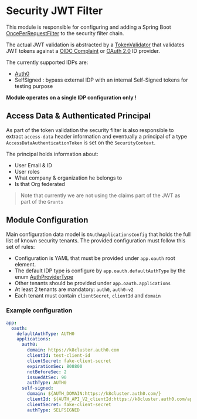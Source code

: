 # Security JWT Filter

This module is responsible for configuring and adding a Spring Boot 
[OncePerRequestFilter](https://docs.spring.io/spring-framework/docs/current/javadoc-api/org/springframework/web/filter/OncePerRequestFilter.html) 
to the security filter chain.

The actual JWT validation is abstracted by a [TokenValidator](/src/main/java/io/k8cluster/microservices/modules/security/jwt/TokenValidator.java)
that validates JWT tokens against a [OIDC Complaint](https://openid.net/connect/) or [OAuth 2.0](https://oauth.net/2/) ID provider. 

The currently supported IDPs are:
* [Auth0](https://auth0.com)
* SelfSigned : bypass external IDP with an internal Self-Signed tokens for testing purpose

**Module operates on a single IDP configuration only !**

## Access Data & Authenticated Principal
As part of the token validation the security filter is also responsible to extract `access-data` header information and
eventually a  principal of a type `AccessDataAuthenticationToken` is set on the `SecurityContext`.  

The principal holds information about:
* User Email & ID
* User roles
* What company & organization he belongs to 
* Is that Org federated

> Note that currently we are not using the claims part of the JWT as part of the `Grants`

## Module Configuration

Main configuration data model is `OAuthApplicationsConfig` that holds the full list of known security tenants. The
provided configuration must follow this set of rules:

* Configuration is YAML that must be provided under `app.oauth` root element.
* The default IDP type is configure by `app.oauth.defaultAuthType` by the
  enum  [AuthProviderType](src/main/java/io/k8cluster/microservices/modules/security/jwt/config/AuthProviderType.java)
* Other tenants should be provided under `app.oauth.applications`
* At least 2 tenants are mandatory: `auth0`, `auth0-v2`
* Each tenant must contain `clientSecret`, `clientId` and `domain`

### Example configuration

```yaml
app:
  oauth:
    defaultAuthType: AUTH0
    applications:
      auth0:
        domain: https://k8cluster.auth0.com
        clientId: test-client-id
        clientSecret: fake-client-secret
        expirationSec: 808800
        notBeforeSec: 2
        issuedAtSec: 90
        authType: AUTH0
      self-signed:
        domain: ${AUTH_DOMAIN:https://k8cluster.auth0.com/}
        clientId: ${AUTH_API_V2_clientId:https://k8cluster.auth0.com/api/v2/}
        clientSecret: fake-client-secret
        authType: SELFSIGNED
```






